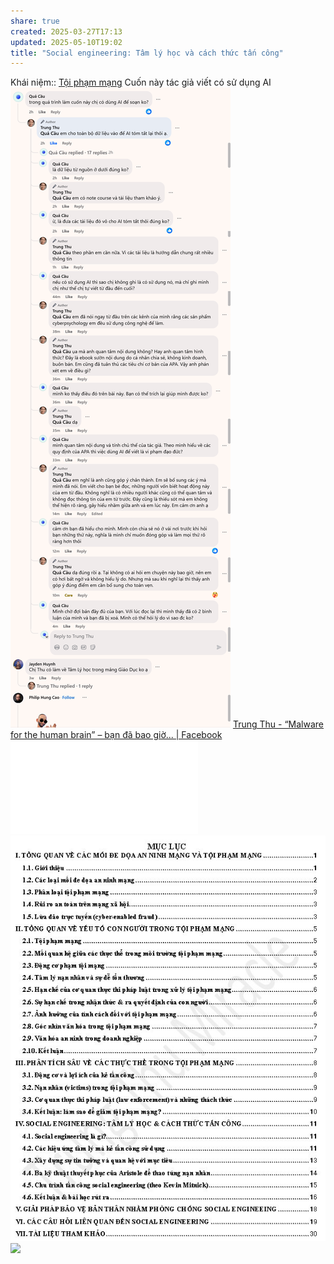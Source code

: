 ```yaml
---
share: true
created: 2025-03-27T17:13
updated: 2025-05-10T19:02
title: "Social engineering: Tâm lý học và cách thức tấn công"
---
```

Khái niệm:: [Tội phạm mạng](../%CE%9E%20Kh%C3%A1i%20ni%E1%BB%87m/T%E1%BB%99i%20ph%E1%BA%A1m%20m%E1%BA%A1ng.md)
Cuốn này tác giả viết có sử dụng AI
![Pasted image 20250510190248.png](../../assets/attachments/Pasted%20image%2020250510190248.png)
[Trung Thu - “Malware for the human brain” – bạn đã bao giờ... \| Facebook](https://www.facebook.com/trung.thu1/posts/pfbid0jZvhhanZrgzuzbr9CGwBPQUB23JBxp494P9MwPYxWC5MjbGk4mUtMuNpvAFHMzb5l)
![[Ebook] Social engineeing Tam ly hoc va cach thuc tan cong.pdf](../../assets/attachments/Ebook.md)
![Pasted image 20250510160341.png](../../assets/attachments/Pasted%20image%2020250510160341.png)
![](https://i.imgur.com/q3nECC2.png)
